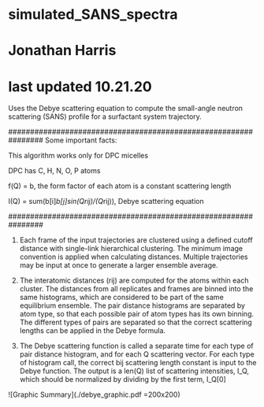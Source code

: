 # simulated_SANS_spectra 
# Jonathan Harris
# last updated 10.21.20

 Uses the Debye scattering equation to compute the small-angle neutron scattering (SANS) profile for a surfactant system trajectory. 
 
 ################################################################
 Some important facts:                                        
                                                              
 This algorithm works only for DPC micelles                   
                                                              
 DPC has C, H, N, O, P atoms                                  
                                                              
 f(Q) = b, the form factor of each atom is a constant scattering length                  
                                                              
 I(Q) = sum(b[i]*b[j]*sin(Q*rij)/(Q*rij)), Debye scattering equation          
 
 ################################################################
                              
 1. Each frame of the input trajectories are clustered using a defined cutoff distance with single-link hierarchical clustering. The minimum image convention is applied when calculating distances. Multiple trajectories may be input at once to generate a larger ensemble average. 
 
 2. The interatomic distances (rij) are computed for the atoms within each cluster. The distances from all replicates and frames are binned into the same histograms, which are considered to be part of the same equilibrium ensemble. The pair distance histograms are separated by atom type, so that each possible pair of atom types has its own binning. The different types of pairs are separated so that the correct scattering lengths can be applied in the Debye formula. 

3. The Debye scattering function is called a separate time for each type of pair distance histogram, and for each Q scattering vector. For each type of histogram call, the correct bij scattering length constant is input to the Debye function. The output is a len(Q) list of scattering intensities, I_Q, which should be normalized by dividing by the first term, I_Q[0]

![Graphic Summary](./debye_graphic.pdf =200x200)



 
